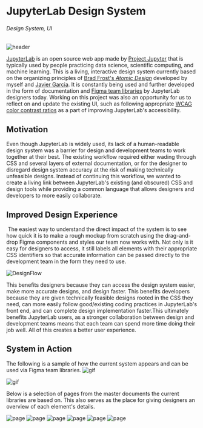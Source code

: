 # JupyterLab Design System
###### Design System, UI

![header]()

[JupyterLab](https://blog.jupyter.org/jupyterlab-is-ready-for-users-5a6f039b8906) is an open source web app made by [Project Jupyter](https://jupyter.org/) that is typically used by people practicing data science, scientific computing, and machine learning.
This is a living, interactive design system currently based on the organizing principles of [Brad Frost's *Atomic Design*](https://atomicdesign.bradfrost.com/) developed by myself and [Javier Garcia](https://javiergarcia.io/). It is constantly being used and further developed in the form of documentation and [Figma team libraries](https://www.figma.com/blog/team-libraries-in-figma/) by JupyterLab designers today.
Working on this project was also an opportunity for us to reflect on and update the existing UI, such as following appropriate [WCAG color contrast ratios](https://webaim.org/articles/contrast/) as a part of improving JupyterLab's accessibility.
![]()
## Motivation 
Even though JupyterLab is widely used, its lack of a human-readable design system was a barrier for design and development teams to work together at their best. The existing workflow required either wading through CSS and several layers of external documentation, or for the designer to disregard design system accuracy at the risk of making technically unfeasible designs.
Instead of continuing this workflow, we wanted to create a living link between JupyterLab's existing (and obscured) CSS and design tools while providing a common language that allows designers and developers to more easily collaborate.
## Improved Design Experience
![]()
The easiest way to understand the direct impact of the system is to see how quick it is to make a rough mockup from scratch using the drag-and-drop Figma components and styles our team now works with. Not only is it easy for designers to access, it still labels all elements with their appropriate CSS identifiers so that accurate information can be passed directly to the development team in the form they need to use.

![DesignFlow]()

This benefits designers because they can access the design system easier, make more accurate designs, and design faster.
This benefits developers because they are given technically feasible designs rooted in the CSS they need, can more easily follow good/existing coding practices in JupyterLab's front end, and can complete design implementation faster.This ultimately benefits JupyterLab users, as a stronger collaboration between design and development teams means that each team can spend more time doing their job well. All of this creates a better user experience.
## System in Action
The following is a sample of how the current system appears and can be used via Figma team libraries.
![gif]()

![gif]()

Below is a selection of pages from the master documents the current libraries are based on. This also serves as the place for giving designers an overview of each element's details.

![page]()
![page]()
![page]()
![page]()
![page]()
![page]()